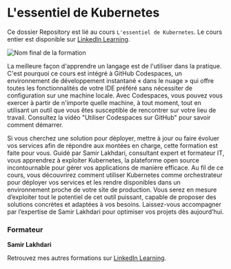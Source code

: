# L'essentiel de Kubernetes

Ce dossier Repository est lié au cours `L'essentiel de Kubernetes`. Le cours entier est disponible sur [LinkedIn Learning][lil-course-url].

![Nom final de la formation][lil-thumbnail-url] 

La meilleure façon d'apprendre un langage est de l'utiliser dans la pratique. C'est pourquoi ce cours est intégré à GitHub Codespaces, un environnement de développement instantané « dans le nuage » qui offre toutes les fonctionnalités de votre IDE préféré sans nécessiter de configuration sur une machine locale. Avec Codespaces, vous pouvez vous exercer à partir de n'importe quelle machine, à tout moment, tout en utilisant un outil que vous êtes susceptible de rencontrer sur votre lieu de travail. Consultez la vidéo "Utiliser Codespaces sur GitHub" pour savoir comment démarrer.    

Si vous cherchez une solution pour déployer, mettre à jour ou faire évoluer vos services afin de répondre aux montées en charge, cette formation est faite pour vous. Guidé par Samir Lakhdari, consultant expert et formateur IT, vous apprendrez à exploiter Kubernetes, la plateforme open source incontournable pour gérer vos applications de manière efficace. Au fil de ce cours, vous découvrirez comment utiliser Kubernetes comme orchestrateur pour déployer vos services et les rendre disponibles dans un environnement proche de votre site de production. Vous serez en mesure d’exploiter tout le potentiel de cet outil puissant, capable de proposer des solutions concrètes et adaptées à vos besoins. Laissez-vous accompagner par l’expertise de Samir Lakhdari pour optimiser vos projets dès aujourd’hui.

### Formateur

**Samir Lakhdari** 

 Retrouvez mes autres formations sur [LinkedIn Learning][lil-URL-trainer].

[0]: # (Replace these placeholder URLs with actual course URLs)
[lil-course-url]: https://www.linkedin.com/learning/l-essentiel-de-kubernetes-24869325
[lil-thumbnail-url]: https://media.licdn.com/dms/image/v2/D4E0DAQG0eDHsyOSqTA/learning-public-crop_675_1200/B4EZVdqqdwHUAY-/0/1741033220778?e=2147483647&v=beta&t=FxUDo6FA8W8CiFROwqfZKL_mzQhYx9loYLfjN-LNjgA
[lil-URL-trainer]: https://www.linkedin.com/learning/instructors/samir-lakhdari

[1]: # (End of FR-Instruction ###############################################################################################)
